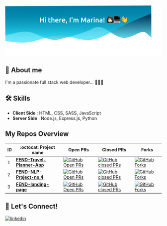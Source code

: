 
![Galaxy header](marina.svg?raw=true "Welcome to Marina's GitHub")


## 🚀 About me 
I'm a passionate full stack web developer... 👩🏻‍💻


## 🛠  Skills

- **Client Side** : HTML, CSS, SASS, JavaScript
- **Server Side** : Node.js, Express.js, Python


## My Repos Overview


  
| ID |  :octocat: Project name | Open PRs | Closed PRs |Forks | 
| :--- | --- |  --- | --- | --- | 
| 1 | [**FEND-Travel-Planner-App**](https://github.com/marinakhamis/Travel-Planner-App-FEND) | [![GitHub Open PRs](https://img.shields.io/github/issues-pr-raw/marinakhamis/Travel-Planner-App-FEND?&logo=github)](https://github.com/marinakhamis/Travel-Planner-App-FEND/pulls)   | [![GitHub closed PRs](https://img.shields.io/github/issues-pr-closed-raw/marinakhamis/Travel-Planner-App-FEND?logo=github)](https://github.com/marinakhamis/Travel-Planner-App-FEND/pulls?q=is%3Apr+is%3Aclosed) | [![GitHub Forks](https://img.shields.io/github/forks/marinakhamis/Travel-Planner-App-FEND?style=social)](https://github.com/marinakhamis/Travel-Planner-App-FEND/network/members) | 
| 2 | [**FEND-NLP-Project-no.4**](https://github.com/marinakhamis/NLP-Project-no.4) | [![GitHub Open PRs](https://img.shields.io/github/issues-pr-raw/marinakhamis/NLP-Project-no.4?&logo=github)](https://github.com/marinakhamis/NLP-Project-no.4/pulls) | [![GitHub closed PRs](https://img.shields.io/github/issues-pr-closed-raw/marinakhamis/NLP-Project-no.4?logo=github)](https://github.com/marinakhamis/NLP-Project-no.4/pulls?q=is%3Apr+is%3Aclosed) | [![GitHub Forks](https://img.shields.io/github/forks/marinakhamis/NLP-Project-no.4?style=social)](https://github.com/marinakhamis/NLP-Project-no.4/network/members)  | 
| 3 | [**FEND-landing-page**](https://github.com/marinakhamis/landing-page-improved)  | [![GitHub Open PRs](https://img.shields.io/github/issues-pr-raw/marinakhamis/landing-page-improved?&logo=github)](https://github.com/marinakhamis/landing-page-improved/pulls)  | [![GitHub closed PRs](https://img.shields.io/github/issues-pr-closed-raw/marinakhamis/landing-page-improved?logo=github)](https://github.com/marinakhamis/landing-page-improved/pulls?q=is%3Apr+is%3Aclosed) | [![GitHub Forks](https://img.shields.io/github/forks/marinakhamis/landing-page-improved?style=social)](https://github.com/marinakhamis/landing-page-improved/network/members)  | 



  
## 🔗 Let's Connect!

[![linkedin](https://img.shields.io/badge/linkedin-0A66C2?style=for-the-badge&logo=linkedin&logoColor=white)](https://www.linkedin.com/in/marina-khamis-140941165/)



